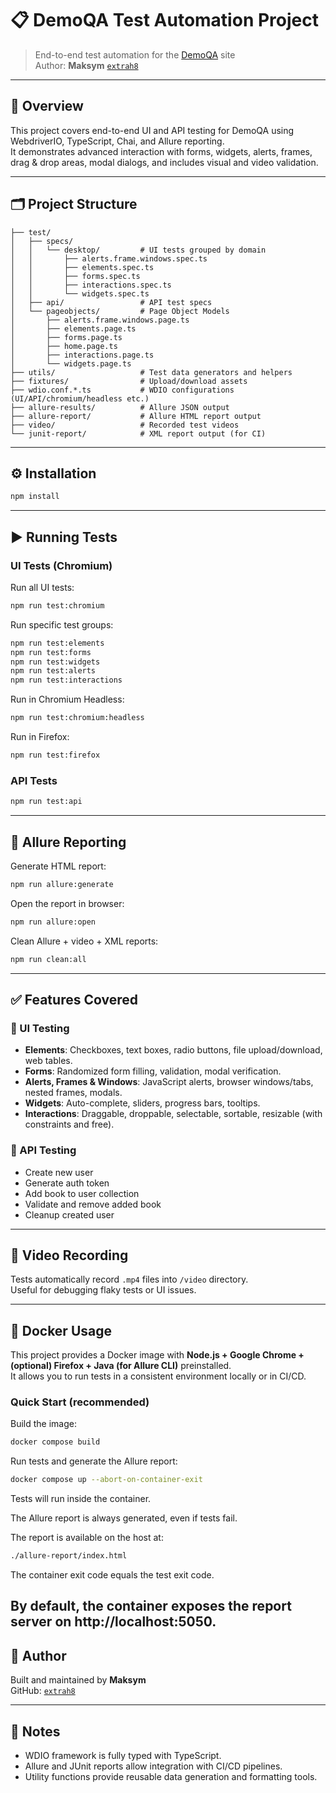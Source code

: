 # 📋 DemoQA Test Automation Project

> End-to-end test automation for the [DemoQA](https://demoqa.com) site  
> Author: **Maksym** [`extrah8`](https://github.com/extrah8)

---

## 🧪 Overview

This project covers end-to-end UI and API testing for DemoQA using WebdriverIO, TypeScript, Chai, and Allure reporting.  
It demonstrates advanced interaction with forms, widgets, alerts, frames, drag & drop areas, modal dialogs, and includes visual and video validation.

---

## 🗂 Project Structure

```
├── test/
│   ├── specs/
│   │   └── desktop/         # UI tests grouped by domain
│   │       ├── alerts.frame.windows.spec.ts
│   │       ├── elements.spec.ts
│   │       ├── forms.spec.ts
│   │       ├── interactions.spec.ts
│   │       └── widgets.spec.ts
│   ├── api/                 # API test specs
│   └── pageobjects/         # Page Object Models
│       ├── alerts.frame.windows.page.ts
│       ├── elements.page.ts
│       ├── forms.page.ts
│       ├── home.page.ts
│       ├── interactions.page.ts
│       └── widgets.page.ts
├── utils/                   # Test data generators and helpers
├── fixtures/                # Upload/download assets
├── wdio.conf.*.ts           # WDIO configurations (UI/API/chromium/headless etc.)
├── allure-results/          # Allure JSON output
├── allure-report/           # Allure HTML report output
├── video/                   # Recorded test videos
└── junit-report/            # XML report output (for CI)
```

---

## ⚙️ Installation

```bash
npm install
```

---

## ▶️ Running Tests

### UI Tests (Chromium)

Run all UI tests:
```bash
npm run test:chromium
```

Run specific test groups:
```bash
npm run test:elements
npm run test:forms
npm run test:widgets
npm run test:alerts
npm run test:interactions
```

Run in Chromium Headless:
```bash
npm run test:chromium:headless
```

Run in Firefox:
```bash
npm run test:firefox
```

### API Tests

```bash
npm run test:api
```

---

## 🧾 Allure Reporting

Generate HTML report:
```bash
npm run allure:generate
```

Open the report in browser:
```bash
npm run allure:open
```

Clean Allure + video + XML reports:
```bash
npm run clean:all
```

---



## ✅ Features Covered

### 🔹 UI Testing

- **Elements**: Checkboxes, text boxes, radio buttons, file upload/download, web tables.
- **Forms**: Randomized form filling, validation, modal verification.
- **Alerts, Frames & Windows**: JavaScript alerts, browser windows/tabs, nested frames, modals.
- **Widgets**: Auto-complete, sliders, progress bars, tooltips.
- **Interactions**: Draggable, droppable, selectable, sortable, resizable (with constraints and free).

### 🔹 API Testing

- Create new user
- Generate auth token
- Add book to user collection
- Validate and remove added book
- Cleanup created user

---

## 🎥 Video Recording

Tests automatically record `.mp4` files into `/video` directory.  
Useful for debugging flaky tests or UI issues.

---

## 🐳 Docker Usage

This project provides a Docker image with **Node.js + Google Chrome + (optional) Firefox + Java (for Allure CLI)** preinstalled.  
It allows you to run tests in a consistent environment locally or in CI/CD.

### Quick Start (recommended)

Build the image:
```bash
docker compose build
```
Run tests and generate the Allure report:
```bash
docker compose up --abort-on-container-exit
```
Tests will run inside the container.

The Allure report is always generated, even if tests fail.

The report is available on the host at:

```bash
./allure-report/index.html
```
The container exit code equals the test exit code.

By default, the container exposes the report server on http://localhost:5050.
---

## 📣 Author

Built and maintained by **Maksym**  
GitHub: [`extrah8`](https://github.com/extrah8)

---

## 📌 Notes

- WDIO framework is fully typed with TypeScript.
- Allure and JUnit reports allow integration with CI/CD pipelines.
- Utility functions provide reusable data generation and formatting tools.

